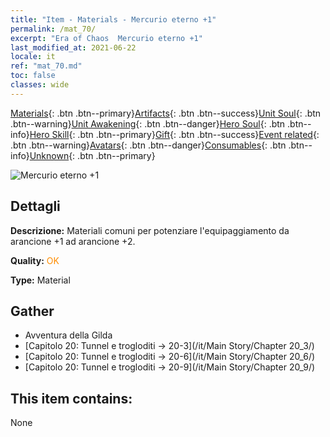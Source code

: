 ```yaml
---
title: "Item - Materials - Mercurio eterno +1"
permalink: /mat_70/
excerpt: "Era of Chaos  Mercurio eterno +1"
last_modified_at: 2021-06-22
locale: it
ref: "mat_70.md"
toc: false
classes: wide
---
```

 [Materials](/ItemsIT/){: .btn .btn--primary}[Artifacts](/ItemsIT/Artifacts/){: .btn .btn--success}[Unit Soul](/ItemsIT/UnitSoul/){: .btn .btn--warning}[Unit Awakening](/ItemsIT/UnitAwakening/){: .btn .btn--danger}[Hero Soul](/ItemsIT/HeroSoul/){: .btn .btn--info}[Hero Skill](/ItemsIT/HeroSkill/){: .btn .btn--primary}[Gift](/ItemsIT/Gift/){: .btn .btn--success}[Event related](/ItemsIT/Events/){: .btn .btn--warning}[Avatars](/ItemsIT/Avatars/){: .btn .btn--danger}[Consumables](/ItemsIT/Consumables/){: .btn .btn--info}[Unknown](/ItemsIT/Unknown/){: .btn .btn--primary}

 ![Mercurio eterno +1](/images/t/i_cailiao_shuiyin3.png)

## Dettagli
 **Descrizione:** Materiali comuni per potenziare l'equipaggiamento da arancione +1 ad arancione +2.

 **Quality:** <span style="color: #FF8C00">OK</span>

 **Type:** Material

## Gather

*    Avventura della Gilda 
*    [Capitolo 20: Tunnel e trogloditi -> 20-3](/it/Main Story/Chapter 20_3/) 
*    [Capitolo 20: Tunnel e trogloditi -> 20-6](/it/Main Story/Chapter 20_6/) 
*    [Capitolo 20: Tunnel e trogloditi -> 20-9](/it/Main Story/Chapter 20_9/) 

## This item contains:

  None

